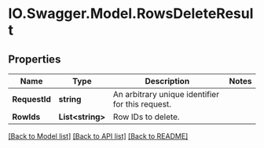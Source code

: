 # IO.Swagger.Model.RowsDeleteResult
## Properties

Name | Type | Description | Notes
------------ | ------------- | ------------- | -------------
**RequestId** | **string** | An arbitrary unique identifier for this request. | 
**RowIds** | **List&lt;string&gt;** | Row IDs to delete. | 

[[Back to Model list]](../README.md#documentation-for-models) [[Back to API list]](../README.md#documentation-for-api-endpoints) [[Back to README]](../README.md)

